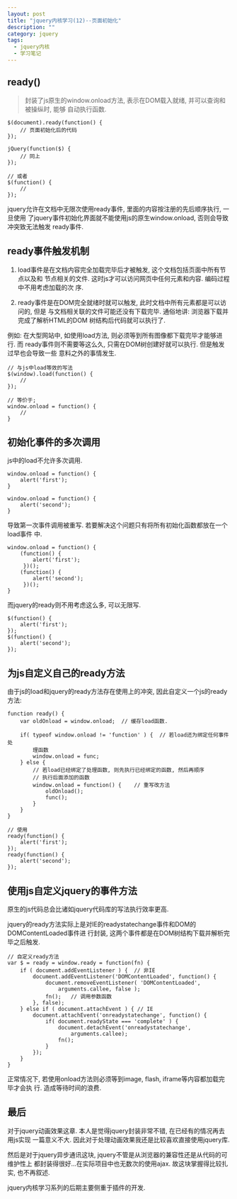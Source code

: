 ```yaml
---
layout: post
title: "jquery内核学习(12)--页面初始化"
description: ""
category: jquery
tags: 
  - jquery内核
  - 学习笔记
---
```


## ready()

> 封装了js原生的window.onload方法, 表示在DOM载入就绪, 并可以查询和被操纵时, 能够
> 自动执行函数.

    $(document).ready(function() {
        // 页面初始化后的代码
    });

    jQuery(function($) {
        // 同上
    });

    // 或者
    $(function() {
        // 
    });

jquery允许在文档中无限次使用ready事件, 里面的内容按注册的先后顺序执行, 一旦使用
了jquery事件初始化界面就不能使用js的原生window.onload, 否则会导致冲突致无法触发
ready事件.

## ready事件触发机制

1. load事件是在文档内容完全加载完毕后才被触发, 这个文档包括页面中所有节点以及和
节点相关的文件. 这时js才可以访问网页中任何元素和内容. 编码过程中不用考虑加载的次
序.

2. ready事件是在DOM完全就绪时就可以触发, 此时文档中所有元素都是可以访问的, 但是
与文档相关联的文件可能还没有下载完毕. 通俗地讲: 浏览器下载并完成了解析HTML的DOM
树结构后代码就可以执行了.
<!--more--> 

例如: 在大型网站中, 如使用load方法, 则必须等到所有图像都下载完毕才能够进行. 而
ready事件则不需要等这么久, 只需在DOM树创建好就可以执行. 但是触发过早也会导致一些
意料之外的事情发生.

    // 与js中load等效的写法
    $(window).load(function() {
        //
    });

    // 等价于;
    window.onload = function() {
        //
    }

## 初始化事件的多次调用

js中的load不允许多次调用.

    window.onload = function() {
        alert('first');
    }

    window.onload = function() {
        alert('second');
    }

导致第一次事件调用被重写. 若要解决这个问题只有将所有初始化函数都放在一个load事件
中.

    window.onload = function() {
        (function() {
            alert('first');
         })();
        (function() {
            alert('second');
         })();
    }

而jquery的ready则不用考虑这么多, 可以无限写.

    $(function() {
        alert('first');
    });
    $(function() {
        alert('second');
    });

## 为js自定义自己的ready方法

由于js的load和jquery的ready方法存在使用上的冲突, 因此自定义一个js的ready方法:

    function ready() {
        var oldOnload = window.onload;  // 缓存load函数.

        if( typeof window.onload != 'function' ) {  // 若load还为绑定任何事件处
            理函数
            window.onload = func;
        } else {
            // 若load已经绑定了处理函数, 则先执行已经绑定的函数, 然后再顺序
            // 执行后面添加的函数
            window.onload = function() {    // 重写改方法
                oldOnload();
                func();
            }
        }
    }

    // 使用
    ready(function() {
        alert('first');
    });
    ready(function() {
        alert('second');
    });

## 使用js自定义jquery的事件方法

原生的js代码总会比诸如jquery代码库的写法执行效率更高.

jquery的ready方法实际上是对IE的readystatechange事件和DOM的DOMContentLoaded事件进
行封装, 这两个事件都是在DOM树结构下载并解析完毕之后触发.

    // 自定义ready方法
    var $ = ready = window.ready = function(fn) {
        if ( document.addEventListener ) {  // 非IE
            document.addEventListener('DOMContentLoaded', function() {
                document.removeEventListener( 'DOMContentLoaded',
                    arguments.callee, false );
                fn();   // 调用参数函数
            }, false);
        } else if ( document.attachEvent ) { // IE
            document.attachEvent('onreadystatechange', function() {
                if( document.readyState === 'complete' ) {
                    document.detachEvent('onreadystatechange',
                        arguments.callee);
                    fn();
                }
            });
        }
    }

正常情况下, 若使用onload方法则必须等到image, flash, iframe等内容都加载完毕才会执
行. 造成等待时间的浪费.

## 最后

对于jquery动画效果这章. 本人是觉得jquery封装非常不错, 在已经有的情况再去用js实现
一篇意义不大. 因此对于处理动画效果我还是比较喜欢直接使用jquery库.

然后是对于jquery异步通讯这块, jquery不管是从浏览器的兼容性还是从代码的可维护性上
都封装得很好...在实际项目中也无数次的使用ajax. 故这块掌握得比较扎实, 也不再叙述.

jquery内核学习系列的后期主要侧重于插件的开发.
